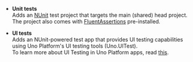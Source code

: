 - **Unit tests**  
Adds an [NUnit](https://nunit.org) test project that targets the main (shared) head project.  
The project also comes with [FluentAssertions](https://fluentassertions.com) pre-installed.

- **UI tests**  
Adds an NUnit-powered test app that provides UI testing capabilities using Uno Platform's UI testing tools (Uno.UITest).  
To learn more about UI Testing in Uno Platform apps, read [this](xref:Uno.UITest.GetStarted).
